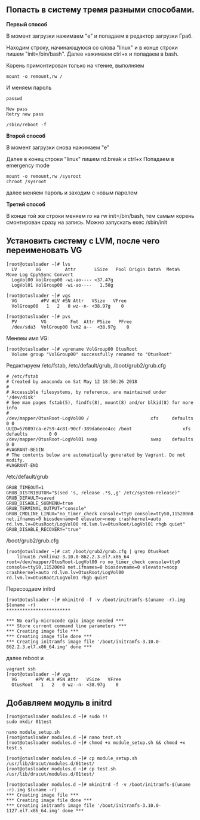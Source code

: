 ## Попасть в систему тремя разными способами.

**Первый способ**

В момент загрузки нажимаем "е" и попадаем в редактор загрузки Граб.

Находим строку, начинающуюся со слова "linux" и в конце строки пишем "init=/bin/bash".
Далее нажимаем ctrl+x и попадаем в bash.

Корень примонтирован только на чтение, выполняем

```
mount -o remount,rw /
```
И меняем пароль
```
passwd

New pass
Retry new pass

/sbin/reboot -f
```
**Второй способ**

В момент загрузки снова нажимаем "е"

Далее в конец строки "linux" пишем rd.break и ctrl+x
Попадаем в emergency mode

```
mount -o remount,rw /sysroot
chroot /sysroot
```
далее меняем пароль и заходим с новым паролем

**Третий способ**

В конце той же строки меняем ro на rw init=/bin/bash, тем самым корень смонтирован сразу на запись. Можно запускать exec /sbin/init

## Установить систему с LVM, после чего переименовать VG

```
[root@otusloader ~]# lvs
  LV       VG         Attr       LSize   Pool Origin Data%  Meta%  Move Log Cpy%Sync Convert
  LogVol00 VolGroup00 -wi-ao---- <37.47g                                                    
  LogVol01 VolGroup00 -wi-ao----   1.50g       
					 
[root@otusloader ~]# vgs
  VG         #PV #LV #SN Attr   VSize   VFree
  VolGroup00   1   2   0 wz--n- <38.97g    0 

[root@otusloader ~]# pvs
  PV         VG         Fmt  Attr PSize   PFree
  /dev/sda3  VolGroup00 lvm2 a--  <38.97g    0 
```
Меняем имя VG:
```
[root@otusloader ~]# vgrename VolGroup00 OtusRoot
  Volume group "VolGroup00" successfully renamed to "OtusRoot"
```
Редактируем /etc/fstab, /etc/default/grub, /boot/grub2/grub.cfg

```
# /etc/fstab
# Created by anaconda on Sat May 12 18:50:26 2018
#
# Accessible filesystems, by reference, are maintained under '/dev/disk'
# See man pages fstab(5), findfs(8), mount(8) and/or blkid(8) for more info
#
/dev/mapper/OtusRoot-LogVol00 /                       xfs     defaults        0 0
UUID=570897ca-e759-4c81-90cf-389da6eee4cc /boot                   xfs     defaults        0 0
/dev/mapper/OtusRoot-LogVol01 swap                    swap    defaults        0 0
#VAGRANT-BEGIN
# The contents below are automatically generated by Vagrant. Do not modify.
#VAGRANT-END
```
/etc/default/grub
```
GRUB_TIMEOUT=1
GRUB_DISTRIBUTOR="$(sed 's, release .*$,,g' /etc/system-release)"
GRUB_DEFAULT=saved
GRUB_DISABLE_SUBMENU=true
GRUB_TERMINAL_OUTPUT="console"
GRUB_CMDLINE_LINUX="no_timer_check console=tty0 console=ttyS0,115200n8 net.ifnames=0 biosdevname=0 elevator=noop crashkernel=auto rd.lvm.lv=OtusRoot/LogVol00 rd.lvm.lv=OtusRoot/LogVol01 rhgb quiet"
GRUB_DISABLE_RECOVERY="true"
```
/boot/grub2/grub.cfg
```
[root@otusloader ~]# cat /boot/grub2/grub.cfg | grep OtusRoot
	linux16 /vmlinuz-3.10.0-862.2.3.el7.x86_64 root=/dev/mapper/OtusRoot-LogVol00 ro no_timer_check console=tty0 console=ttyS0,115200n8 net.ifnames=0 biosdevname=0 elevator=noop crashkernel=auto rd.lvm.lv=OtusRoot/LogVol00 rd.lvm.lv=OtusRoot/LogVol01 rhgb quiet 
```

Пересоздаем initrd 
```
[root@otusloader ~]# mkinitrd -f -v /boot/initramfs-$(uname -r).img $(uname -r)
************************
					  
*** No early-microcode cpio image needed ***
*** Store current command line parameters ***
*** Creating image file ***
*** Creating image file done ***
*** Creating initramfs image file '/boot/initramfs-3.10.0-862.2.3.el7.x86_64.img' done ***
```
далее reboot и 
```
vagrant ssh
[root@otusloader ~]# vgs
  VG       #PV #LV #SN Attr   VSize   VFree
  OtusRoot   1   2   0 wz--n- <38.97g    0 
```
## Добавляем модуль в initrd

```
[root@otusloader modules.d ~]# sudo !!
sudo mkdir 01test

nano module_setup.sh
[root@otusloader modules.d ~]# nano test.sh
[root@otusloader modules.d ~]# chmod +x module_setup.sh && chmod +x test.s

[root@otusloader modules.d ~]# cp module_setup.sh /usr/lib/dracut/modules.d/01test/
[root@otusloader modules.d ~]# cp test.sh /usr/lib/dracut/modules.d/01test/

[root@otusloader modules.d ~]# mkinitrd -f -v /boot/initramfs-$(uname -r).img $(uname -r)
*** Creating image file ***
*** Creating image file done ***
*** Creating initramfs image file '/boot/initramfs-3.10.0-1127.el7.x86_64.img' done ***
```

